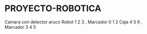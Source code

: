 # PROYECTO-ROBOTICA


Camara con detector aruco 
Robot 1 2 3 , Marcador 0 1 2 
Caja 4 5 6 ,  Marcador 3 4 5 
